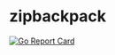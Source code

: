 # zipbackpack

[![Go Report Card](https://goreportcard.com/badge/github.com/mlctrez/zipbackpack)](https://goreportcard.com/report/github.com/mlctrez/zipbackpack)

